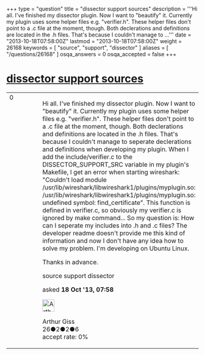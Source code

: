 +++
type = "question"
title = "dissector support sources"
description = '''Hi all. I&#x27;ve finished my dissector plugin. Now I want to &quot;beautify&quot; it. Currently my plugin uses some helper files e.g. &quot;verifier.h&quot;. These helper files don&#x27;t point to a .c file at the moment, though. Both declerations and definitions are located in the .h files. That&#x27;s because I couldn&#x27;t manage to ...'''
date = "2013-10-18T07:58:00Z"
lastmod = "2013-10-18T07:58:00Z"
weight = 26168
keywords = [ "source", "support", "dissector" ]
aliases = [ "/questions/26168" ]
osqa_answers = 0
osqa_accepted = false
+++

<div class="headNormal">

# [dissector support sources](/questions/26168/dissector-support-sources)

</div>

<div id="main-body">

<div id="askform">

<table id="question-table" style="width:100%;"><colgroup><col style="width: 50%" /><col style="width: 50%" /></colgroup><tbody><tr class="odd"><td style="width: 30px; vertical-align: top"><div class="vote-buttons"><div id="post-26168-score" class="post-score" title="current number of votes">0</div><div id="favorite-count" class="favorite-count"></div></div></td><td><div id="item-right"><div class="question-body"><p>Hi all. I've finished my dissector plugin. Now I want to "beautify" it. Currently my plugin uses some helper files e.g. "verifier.h". These helper files don't point to a .c file at the moment, though. Both declerations and definitions are located in the .h files. That's because I couldn't manage to seperate declerations and definitions when developing my plugin. When I add the include/verifier.c to the DISSECTOR_SUPPORT_SRC variable in my plugin's Makefile, I get an error when starting wireshark: "Couldn't load module /usr/lib/wireshark/libwireshark1/plugins/myplugin.so: /usr/lib/wireshark/libwireshark1/plugins/myplugin.so: undefined symbol: find_certificate". This function is defined in verifier.c, so obviously my verifier.c is ignored by make command... So my question is: How can I seperate my includes into .h and .c files? The developer readme doesn't provide me this kind of information and now I don't have any idea how to solve my problem. I'm developing on Ubuntu Linux.</p><p>Thanks in advance.</p></div><div id="question-tags" class="tags-container tags">source support dissector</div><div id="question-controls" class="post-controls"></div><div class="post-update-info-container"><div class="post-update-info post-update-info-user"><p>asked <strong>18 Oct '13, 07:58</strong></p><img src="https://secure.gravatar.com/avatar/4d0f1f7eeb5c80f659413b34da3dd344?s=32&amp;d=identicon&amp;r=g" class="gravatar" width="32" height="32" alt="Arthur%20Giss&#39;s gravatar image" /><p>Arthur Giss<br />
<span class="score" title="26 reputation points">26</span><span title="2 badges"><span class="badge1">●</span><span class="badgecount">2</span></span><span title="2 badges"><span class="silver">●</span><span class="badgecount">2</span></span><span title="6 badges"><span class="bronze">●</span><span class="badgecount">6</span></span><br />
<span class="accept_rate" title="Rate of the user&#39;s accepted answers">accept rate:</span> <span title="Arthur Giss has no accepted answers">0%</span></p></div></div><div id="comments-container-26168" class="comments-container"></div><div id="comment-tools-26168" class="comment-tools"></div><div class="clear"></div><div id="comment-26168-form-container" class="comment-form-container"></div><div class="clear"></div></div></td></tr></tbody></table>

</div>

</div>

